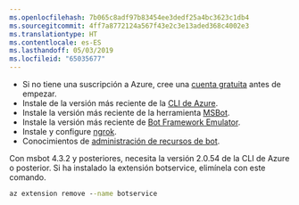 ```yaml
---
ms.openlocfilehash: 7b065c8adf97b83454ee3dedf25a4bc3623c1db4
ms.sourcegitcommit: 4ff7a8772124a567f43e2c3e13aded368c4002e3
ms.translationtype: HT
ms.contentlocale: es-ES
ms.lasthandoff: 05/03/2019
ms.locfileid: "65035677"
---
```

- Si no tiene una suscripción a Azure, cree una [cuenta gratuita](https://azure.microsoft.com/free/) antes de empezar.
- Instale de la versión más reciente de la [CLI de Azure](https://docs.microsoft.com/en-us/cli/azure/install-azure-cli?view=azure-cli-latest).
- Instale la versión más reciente de la herramienta [MSBot](https://github.com/Microsoft/botbuilder-tools/tree/master/packages/MSBot).
- Instale la versión más reciente de [Bot Framework Emulator](https://aka.ms/Emulator-wiki-getting-started).
- Instale y configure [ngrok](https://github.com/Microsoft/BotFramework-Emulator/wiki/Tunneling-%28ngrok%29). 
- Conocimientos de [administración de recursos de bot](~/v4sdk/bot-file-basics.md).

Con msbot 4.3.2 y posteriores, necesita la versión 2.0.54 de la CLI de Azure o posterior. Si ha instalado la extensión botservice, elimínela con este comando.

```cmd
az extension remove --name botservice
```
